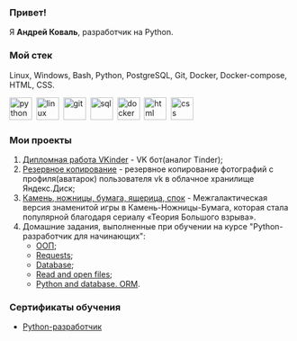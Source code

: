 ### Привет!
Я **Андрей Коваль**, разработчик на Python.

### Мой стек
Linux, Windows, Bash, Python, PostgreSQL, Git, Docker, Docker-compose, HTML, CSS.


<img src="https://cdn.jsdelivr.net/gh/devicons/devicon/icons/python/python-original.svg" title="python" width="40" height="40"/>&nbsp;
<img src="https://cdn.jsdelivr.net/gh/devicons/devicon/icons/linux/linux-original.svg" title="linux" width="40" height="40"/>&nbsp;
<img src="https://cdn.jsdelivr.net/gh/devicons/devicon/icons/git/git-plain.svg" title="git" width="40" height="40"/>&nbsp;
<img src="https://cdn.jsdelivr.net/gh/devicons/devicon/icons/postgresql/postgresql-original.svg" title="sql" width="40" height="40"/>&nbsp;
<img src="https://cdn.jsdelivr.net/gh/devicons/devicon/icons/docker/docker-plain-wordmark.svg" title="docker" width="40" height="40">&nbsp;
<img src="https://cdn.jsdelivr.net/gh/devicons/devicon/icons/html5/html5-original.svg" title="html" width="40" height="40"/>&nbsp;
<img src="https://cdn.jsdelivr.net/gh/devicons/devicon/icons/css3/css3-original.svg" title="css" width="40" height="40"/>&nbsp;

### Мои проекты 

1. [Дипломная работа VKinder](https://github.com/Kovandrey7/VKinder) - VK бот(аналог Tinder);
2. [Резервное копирование](https://github.com/Kovandrey7/Backup-VK-YADisk) - резервное копирование фотографий с профиля(аватарок) пользователя vk в облачное хранилище Яндекс.Диск;
3. [Камень, ножницы, бумага, ящерица, спок](https://github.com/Kovandrey7/Mini-projects/blob/main/%D0%98%D0%B3%D1%80%D0%B0%20%D0%BA%D0%B0%D0%BC%D0%B5%D0%BD%D1%8C%2C%20%D0%BD%D0%BE%D0%B6%D0%BD%D0%B8%D1%86%D1%8B%2C%20%D0%B1%D1%83%D0%BC%D0%B0%D0%B3%D0%B0%2C%20%D1%8F%D1%89%D0%B5%D1%80%D0%B8%D1%86%D0%B0%2C%20%D1%81%D0%BF%D0%BE%D0%BA.py) - Межгалактическая версия знаменитой игры в Камень-Ножницы-Бумага, которая стала популярной благодаря сериалу «Теория Большого взрыва».
4. Домашние задания, выполненные при обучении на курсе "Python-разработчик для начинающих":
   - [ООП](https://github.com/Kovandrey7/Mini-projects/blob/main/OOP.py);
   - [Requests](https://github.com/Kovandrey7/Mini-projects/blob/main/Requests.py);
   - [Database](https://github.com/Kovandrey7/Mini-projects/blob/main/database_hw.py);
   - [Read and open files](https://github.com/Kovandrey7/Mini-projects/tree/main/Work%20read%20and%20open%20file);
   - [Python and database. ORM](https://github.com/Kovandrey7/Mini-projects/tree/main/Python%20ORM).

### Сертификаты обучения
- [Python-разработчик](https://github.com/Kovandrey7/Kovandrey7/blob/main/python.pdf)
